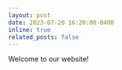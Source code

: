 ```yaml
---
layout: post
date: 2023-07-20 16:20:00-0400
inline: true
related_posts: false
---
```


Welcome to our website!
